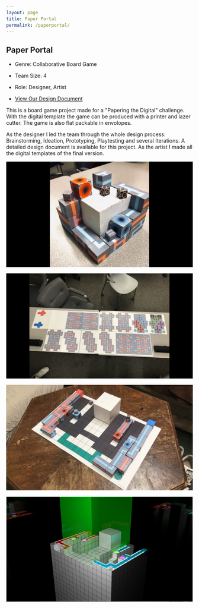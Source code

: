 ```yaml
---
layout: page
title: Paper Portal
permalink: /paperportal/
---
```


## Paper Portal

 - Genre: Collaborative Board Game

 - Team Size: 4

 - Role: Designer, Artist

 - [View Our Design Document](https://www.dropbox.com/s/8zszixmjl11b2n2/PaperPortalDesignDocument.docx?dl=0)

This is a board game project made for a "Papering the Digital" challenge. With the digital template the game can be produced with a printer and lazer cutter. The game is also flat packable in envolopes.

As the designer I led the team through the whole design process: Brainstorming, Ideation, Prototyping, Playtesting and several Iterations. A detailed design document is available for this project. As the artist I made all the digital templates of the final version.

![](./img/PP.jpg)

![](./img/PP2.png)

![](./img/PP3.png)

![](./img/PP4.png)